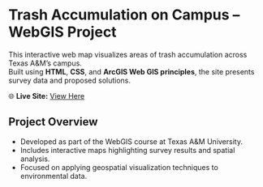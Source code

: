 # Trash Accumulation on Campus – WebGIS Project

This interactive web map visualizes areas of trash accumulation across Texas A&M’s campus.  
Built using **HTML**, **CSS**, and **ArcGIS Web GIS principles**, the site presents survey data and proposed solutions.

🌐 **Live Site:** [View Here](https://monikavenkat17.github.io/WebGISProject/) 

## Project Overview
- Developed as part of the WebGIS course at Texas A&M University.
- Includes interactive maps highlighting survey results and spatial analysis.
- Focused on applying geospatial visualization techniques to environmental data.
